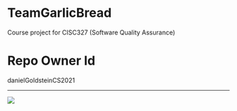 # TeamGarlicBread
Course project for CISC327 (Software Quality Assurance)

# Repo Owner Id
danielGoldsteinCS2021

---

[![](https://github.com/repo_owner_id/repo_name/workflows/Python%20application/badge.svg)]()
